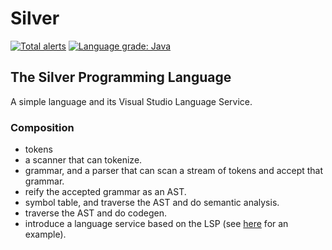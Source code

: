 # Silver
[![Total alerts](https://img.shields.io/lgtm/alerts/g/pvlakshm/Silver.svg?logo=lgtm&logoWidth=18)](https://lgtm.com/projects/g/pvlakshm/Silver/alerts/) [![Language grade: Java](https://img.shields.io/lgtm/grade/java/g/pvlakshm/Silver.svg?logo=lgtm&logoWidth=18)](https://lgtm.com/projects/g/pvlakshm/Silver/context:java)

## The Silver Programming Language
A simple language and its Visual Studio Language Service.

### Composition
- tokens
- a scanner that can tokenize.
- grammar, and a parser that can scan a stream of tokens and accept that grammar.
- reify the accepted grammar as an AST.
- symbol table, and traverse the AST and do semantic analysis.
- traverse the AST and do codegen.
- introduce a language service based on the LSP (see [here](https://github.com/pvlakshm/LSP) for an example).
